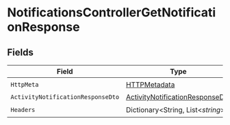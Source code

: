 # NotificationsControllerGetNotificationResponse


## Fields

| Field                                                                                         | Type                                                                                          | Required                                                                                      | Description                                                                                   |
| --------------------------------------------------------------------------------------------- | --------------------------------------------------------------------------------------------- | --------------------------------------------------------------------------------------------- | --------------------------------------------------------------------------------------------- |
| `HttpMeta`                                                                                    | [HTTPMetadata](../../Models/Components/HTTPMetadata.md)                                       | :heavy_check_mark:                                                                            | N/A                                                                                           |
| `ActivityNotificationResponseDto`                                                             | [ActivityNotificationResponseDto](../../Models/Components/ActivityNotificationResponseDto.md) | :heavy_minus_sign:                                                                            | OK                                                                                            |
| `Headers`                                                                                     | Dictionary<String, List<*string*>>                                                            | :heavy_check_mark:                                                                            | N/A                                                                                           |
